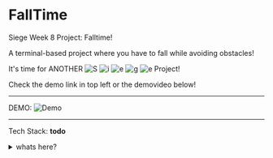 # FallTime
Siege Week 8 Project: Falltime!

A terminal-based project where you have to fall while avoiding obstacles!

It's time for ANOTHER
![S](https://img.shields.io/badge/S-blue?style=for-the-badge)
![i](https://img.shields.io/badge/i-red?style=for-the-badge)
![e](https://img.shields.io/badge/e-orange?style=for-the-badge)
![g](https://img.shields.io/badge/g-yellow?style=for-the-badge)
![e](https://img.shields.io/badge/e-green?style=for-the-badge)
Project!

Check the demo link in top left or the demovideo below!
__________________________________________________________________________
DEMO:
![Demo](assets/demovid.gif)
__________________________________________________________________________

Tech Stack:
__todo__

<details><summary>whats here?</summary>
There may be a few secrets~
</details>